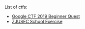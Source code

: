 List of ctfs:

* [Google CTF 2019 Beginner Quest](https://github.com/dexhunter/2019googlectf/tree/d43862354d8dfe665ab5c15b5719e3bdfffd5b77)
* [ZJUSEC School Exercise](zjusec/Welcome.md)
